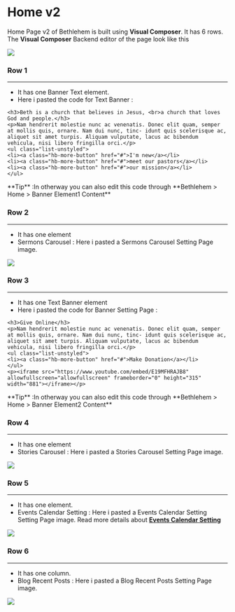 # Home v2

Home Page v2 of Bethlehem is built using **Visual Composer**. It has 6 rows. The **Visual Composer** Backend editor of the page look like this

![](http://transvelo.github.io/bethlehem/docs/images/home2.png)

### Row 1
---
* It has one Banner Text element.
* Here i pasted the code for Text Banner :

```
<h3>Beth is a church that believes in Jesus, <br>a church that loves God and people.</h3>
<p>Nam hendrerit molestie nunc ac venenatis. Donec elit quam, semper at mollis quis, ornare. Nam dui nunc, tinc- idunt quis scelerisque ac, aliquet sit amet turpis. Aliquam vulputate, lacus ac bibendum vehicula, nisi libero fringilla orci.</p>
<ul class="list-unstyled">
<li><a class="hb-more-button" href="#">I'm new</a></li>
<li><a class="hb-more-button" href="#">meet our pastors</a></li>
<li><a class="hb-more-button" href="#">our mission</a></li>
</ul>

```

<div class="alert alert-info">**Tip** :In otherway you can also edit this code through **Bethlehem > Home > Banner Element1 Content**</div>





### Row 2
---
* It has one element
* Sermons Carousel : Here i pasted a Sermons Carousel Setting Page image.

![](http://transvelo.github.io/bethlehem/docs/images/home2-sermon-carousel.png)

### Row 3
---
* It has one Text Banner element
* Here i pasted the code for Banner Setting Page :

```
<h3>Give Online</h3>
<p>Nam hendrerit molestie nunc ac venenatis. Donec elit quam, semper at mollis quis, ornare. Nam dui nunc, tinc- idunt quis scelerisque ac, aliquet sit amet turpis. Aliquam vulputate, lacus ac bibendum vehicula, nisi libero fringilla orci.</p>
<ul class="list-unstyled">
<li><a class="hb-more-button" href="#">Make Donation</a></li>
</ul>
<p><iframe src="https://www.youtube.com/embed/E19MFHRAJB8" allowfullscreen="allowfullscreen" frameborder="0" height="315" width="881"></iframe></p>

```

<div class="alert alert-info">**Tip** :In otherway you can also edit this code through **Bethlehem > Home > Banner Element2 Content**</div>


### Row 4
---
* It has one element
* Stories Carousel : Here i pasted a Stories Carousel Setting Page image.

![](http://transvelo.github.io/bethlehem/docs/images/home2-stories-carousel.png)

### Row 5
---
* It has one element.
* Events Calendar Setting : Here i pasted a Events Calendar Setting Setting Page image. Read more details about [**Events Calendar Setting**](events_calendar.md)

![](http://transvelo.github.io/bethlehem/docs/images/home2-events-calendar-setting.png)

### Row 6
---
* It has one column.
* Blog Recent Posts : Here i pasted a Blog Recent Posts Setting Page image.

![](http://transvelo.github.io/bethlehem/docs/images/home2-blog-recent-post-setting.png)




